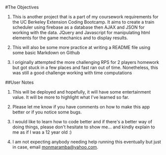 #The Objectives

1. This is another project that is a part of my coursework requirements for the UC Berkeley Extension Coding Bootcamp.
It aims to create a train scheduler using firebase as a database then AJAX and JSON for working with the data. JQuery and Javascript for manipulating html elements for the game mechanics and to display results.

1. This will also be some more practice at writing a README file using some basic Markdown on Github

1. I originally attempted the more challenging RPS for 2 players homework but got stuck in a few places and fast ran out of time. Nonetheless, this was still a good challenge working with time computations

##User Notes

1. This will be deployed and hopefully, it will have some entertainment value. It will be more to highlight what I've learned so far.

1. Please let me know if you have comments on how to make this app better or if you notice some bugs.

1. I would like to learn how to code better and if there's a better way of doing things, please don't hesitate to show me... and kindly explain to me as if I was a 12 year old :)

1. I am not expecting anybody needing help running this eventually but just in case, email monmaramba@yahoo.com.




